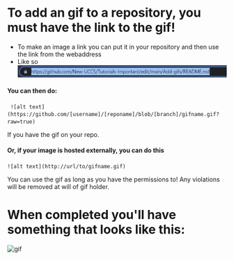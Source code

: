 # To add an gif to a repository, you must have the link to the gif!
- To make an image a link you can put it in your repository and then use the link from the webaddress
- Like so <img src="https://github.com/New-UCCS/Tutorials-Important/blob/main/webaddress.PNG"/>

#### You can then do:
``` ![alt text](https://github.com/[username]/[reponame]/blob/[branch]/gifname.gif?raw=true)```

If you have the gif on your repo. 
#### Or, if your image is hosted externally, you can do this
```![alt text](http://url/to/gifname.gif)```

You can use the gif as long as you have the permissions to! Any violations will be removed at will of gif holder.
# When completed you'll have something that looks like this:
![gif](https://c.tenor.com/jFn8sS1Et-0AAAAM/cat.gif)
